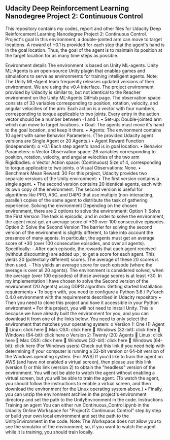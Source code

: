 ## Udacity Deep Reinforcement Learning Nanodegree Project 2: Continuous Control
This repository contains my codes, report and other files for Udacity Deep Reinforcement Learning Nanodegree Project 2: Continuous Control.
Project's goal
In this environment, a double-jointed arm can move to target locations. A reward of +0.1 is provided for each step that the agent's hand is in the goal location. Thus, the goal of the agent is to maintain its position at the target location for as many time steps as possible.
 
Environment details
The environment is based on Unity ML-agents. Unity ML-Agents is an open-source Unity plugin that enables games and simulations to serve as environments for training intelligent agents.
Note: The Unity ML-Agent team frequently releases updated versions of their environment. We are using the v0.4 interface. The project environment provided by Udacity is similar to, but not identical to the Reacher environment on the Unity ML-Agents GitHub page.
The observation space consists of 33 variables corresponding to position, rotation, velocity, and angular velocities of the arm. Each action is a vector with four numbers, corresponding to torque applicable to two joints. Every entry in the action vector should be a number between -1 and 1.
•	Set-up: Double-jointed arm which can move to target locations.
•	Goal: The agents must move it's hand to the goal location, and keep it there.
•	Agents: The environment contains 10 agent with same Behavior Parameters. (The provided Udacity agent versions are Single Agent or 20 Agents.)
•	Agent Reward Function (independent):
o	+0.1 Each step agent's hand is in goal location.
•	Behavior Parameters:
o	Vector Observation space: 26 variables corresponding to position, rotation, velocity, and angular velocities of the two arm Rigidbodies.
o	Vector Action space: (Continuous) Size of 4, corresponding to torque applicable to two joints.
o	Visual Observations: None.
•	Benchmark Mean Reward: 30
For this project, Udacity provides two separate versions of the Unity environment:
•	The first version contains a single agent.
•	The second version contains 20 identical agents, each with its own copy of the environment.
The second version is useful for algorithms like PPO, A3C, and D4PG that use multiple (non-interacting, parallel) copies of the same agent to distribute the task of gathering experience.
Solving the environment
Depending on the chosen environment, there are 2 options to solve the environment:
Option 1: Solve the First Version
The task is episodic, and in order to solve the environment, the agent must get an average score of +30 over 100 consecutive episodes.
Option 2: Solve the Second Version
The barrier for solving the second version of the environment is slightly different, to take into account the presence of many agents. In particular, the agents must get an average score of +30 (over 100 consecutive episodes, and over all agents). Specifically: - After each episode, the rewards that each agent received (without discounting) are added up , to get a score for each agent. This yields 20 (potentially different) scores. The average of these 20 scores is then used. - This yields an average score for each episode (where the average is over all 20 agents). The environment is considered solved, when the average (over 100 episodes) of those average scores is at least +30.
In my implementation I have chosen to solve the Second version of the environment (20 Agents) using DDPG algorithm.
Getting started
Installation requirements
•	To begin with, you need to configure a Python 3.6 / PyTorch 0.4.0 environment with the requirements described in Udacity repository
•	Then you need to clone this project and have it accessible in your Python environment
•	For this project, you will not need to install Unity. This is because we have already built the environment for you, and you can download it from one of the links below. You need to only select the environment that matches your operating system:
o	Version 1: One (1) Agent
	Linux: click here
	Mac OSX: click here
	Windows (32-bit): click here
	Windows (64-bit): click here
o	Version 2: Twenty (20) Agents
	Linux: click here
	Mac OSX: click here
	Windows (32-bit): click here
	Windows (64-bit): click here
(For Windows users) Check out this link if you need help with determining if your computer is running a 32-bit version or 64-bit version of the Windows operating system.
(For AWS) If you'd like to train the agent on AWS (and have not enabled a virtual screen), then please use this link (version 1) or this link (version 2) to obtain the "headless" version of the environment. You will not be able to watch the agent without enabling a virtual screen, but you will be able to train the agent. (To watch the agent, you should follow the instructions to enable a virtual screen, and then download the environment for the Linux operating system above.)
•	Finally, you can unzip the environment archive in the project's environment directory and set the path to the UnityEnvironment in the code.
Instructions
Training an agent
You can either run Continuous_Control.ipynb in the Udacity Online Workspace for "Project2: Continuous Control" step by step or build your own local environment and set the path to the UnityEnvironment in the code.
Note: The Workspace does not allow you to see the simulator of the environment; so, if you want to watch the agent while it is training, you should train locally.

